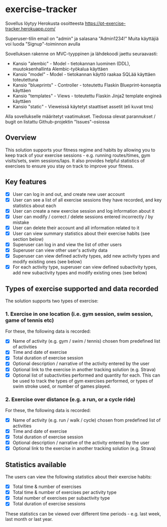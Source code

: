 # exercise-tracker

Sovellus löytyy Herokusta osoitteesta https://pt-exercise-tracker.herokuapp.com/

Superuser-tilin email on "admin" ja salasana "Admin1234!"
Muita käyttäjiä voi luoda "Signup"-toiminnon avulla

Sovelluksen rakenne on MVC-tyyppinen ja lähdekoodi jaettu seuraavasti:

- Kansio "alembic" - Model - tietokannan luominen (DDL), muutoksenhallinta Alembic-työkalua käyttäen
- Kansio "model" - Model - tietokannan käyttö raakaa SQLää käyttäen toteutettuna
- Kansio "blueprints" - Controller - toteutettu Flaskin Blueprint-konseptia käyttäen
- Kansio "templates" - Views - toteutettu Flaskin Jinja2 template engineä käyttäen
- Kansio "static" - Vieweissä käytetyt staattiset assetit (eli kuvat tms)

Alla sovellukselle määritetyt vaatimukset. Tiedossa olevat parannukset / bugit on listattu Github-projektin "Issues"-osiossa

## Overview

This solution supports your fitness regime and habits by allowing you to keep track of your exercise sessions - e.g. running routes/times, gym visits/sets, swim sessions/laps. It also provides helpful statistics of exercises to ensure you stay on track to improve your fitness. 

## Key features

- [x] User can log in and out, and create new user account
- [x] User can see a list of all exercise sessions they have recorded, and key statistics about each
- [x] User can create a new exercise session and log information about it
- [x] User can modify / correct / delete sessions entered incorrectly / by mistake
- [x] User can delete their account and all information related to it
- [x] User can view summary statistics about their exercise habits (see section below)
- [x] Superuser can log in and view the list of other users
- [x] Superuser can view other user's activity data
- [x] Superuser can view defined activity types, add new activity types and modify existing ones (see below)
- [x] For each activity type, superuser can view defined subactivity types, add new subactivity types and modify existing ones (see below)

## Types of exercise supported and data recorded

The solution supports two types of exercise:

### 1. Exercise in one location (i.e. gym session, swim session, game of tennis etc)

For these, the following data is recorded:

- [x] Name of activity (e.g. gym / swim / tennis) chosen from predefined list of activities
- [x] Time and date of exercise
- [x] Total duration of exercise session
- [x] Optional description / narrative of the activity entered by the user
- [x] Optional link to the exercise in another tracking solution (e.g. Strava)
- [x] Optional list of subactivities performed and quantity for each. This can be used to track the types of gym exercises performed, or types of swim stroke used, or number of games played. 

### 2. Exercise over distance (e.g. a run, or a cycle ride)

For these, the following data is recorded:

- [x] Name of activity (e.g. run / walk / cycle) chosen from predefined list of activities
- [x] Time and date of exercise
- [x] Total duration of exercise session
- [x] Optional description / narrative of the activity entered by the user
- [x] Optional link to the exercise in another tracking solution (e.g. Strava)

## Statistics available

The users can view the following statistics about their exercise habits:

- [x] Total time & number of exercises
- [x] Total time & number of exercises per activity type
- [x] Total number of exercises per subactivity type
- [x] Total duration of exercise sessions

These statistics can be viewed over different time periods - e.g. last week, last month or last year. 
